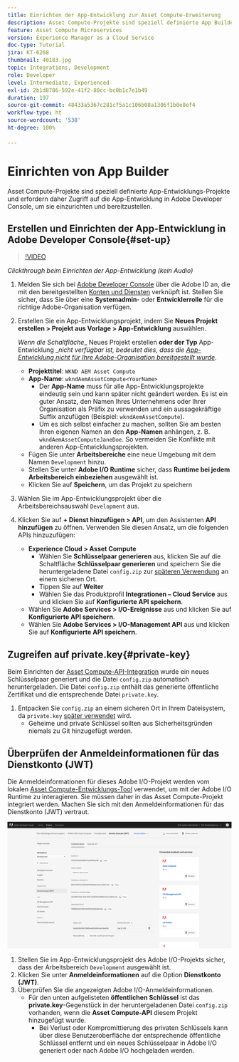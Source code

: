```yaml
---
title: Einrichten der App-Entwicklung zur Asset Compute-Erweiterung
description: Asset Compute-Projekte sind speziell definierte App Builder-Projekte und erfordern daher Zugriff auf App Builder in Adobe Developer Console, um sie einzurichten und bereitzustellen.
feature: Asset Compute Microservices
version: Experience Manager as a Cloud Service
doc-type: Tutorial
jira: KT-6268
thumbnail: 40183.jpg
topic: Integrations, Development
role: Developer
level: Intermediate, Experienced
exl-id: 2b1d8786-592e-41f2-80cc-bc0b1c7e1b49
duration: 197
source-git-commit: 48433a5367c281cf5a1c106b08a1306f1b0e8ef4
workflow-type: ht
source-wordcount: '538'
ht-degree: 100%

---
```


# Einrichten von App Builder

Asset Compute-Projekte sind speziell definierte App-Entwicklungs-Projekte und erfordern daher Zugriff auf die App-Entwicklung in Adobe Developer Console, um sie einzurichten und bereitzustellen.

## Erstellen und Einrichten der App-Entwicklung in Adobe Developer Console{#set-up}

>[!VIDEO](https://video.tv.adobe.com/v/40183?quality=12&learn=on)

_Clickthrough beim Einrichten der App-Entwicklung (kein Audio)_

1. Melden Sie sich bei [Adobe Developer Console](https://console.adobe.io) über die Adobe ID an, die mit den bereitgestellten [Konten und Diensten](./accounts-and-services.md) verknüpft ist. Stellen Sie sicher, dass Sie über eine __Systemadmin__- oder __Entwicklerrolle__ für die richtige Adobe-Organisation verfügen.
1. Erstellen Sie ein App-Entwicklungsprojekt, indem Sie __Neues Projekt erstellen > Projekt aus Vorlage > App-Entwicklung__ auswählen.

   _Wenn die Schaltfläche__ Neues Projekt erstellen __oder der Typ__ App-Entwicklung __nicht verfügbar ist, bedeutet dies, dass die [App-Entwicklung nicht für Ihre Adobe-Organisation bereitgestellt wurde](#request-adobe-project-app-builder)._

   + __Projekttitel__: `WKND AEM Asset Compute`
   + __App-Name__: `wkndAemAssetCompute<YourName>`
      + Der __App-Name__ muss für alle App-Entwicklungsprojekte eindeutig sein und kann später nicht geändert werden. Es ist ein guter Ansatz, den Namen Ihres Unternehmens oder Ihrer Organisation als Präfix zu verwenden und ein aussagekräftige Suffix anzufügen (Beispiel: `wkndAemAssetCompute`).
      + Um es sich selbst einfacher zu machen, sollten Sie am besten Ihren eigenen Namen an den __App-Namen__ anhängen, z. B. `wkndAemAssetComputeJaneDoe`. So vermeiden Sie Konflikte mit anderen App-Entwicklungsprojekten.
   + Fügen Sie unter __Arbeitsbereiche__ eine neue Umgebung mit dem Namen `Development` hinzu.
   + Stellen Sie unter __Adobe I/O Runtime__ sicher, dass __Runtime bei jedem Arbeitsbereich einbeziehen__ ausgewählt ist.
   + Klicken Sie auf __Speichern__, um das Projekt zu speichern
1. Wählen Sie im App-Entwicklungsprojekt über die Arbeitsbereichsauswahl `Development` aus.
1. Klicken Sie auf __+ Dienst hinzufügen > API__, um den Assistenten __API hinzufügen__ zu öffnen. Verwenden Sie diesen Ansatz, um die folgenden APIs hinzuzufügen:

   + __Experience Cloud > Asset Compute__
      + Wählen Sie __Schlüsselpaar generieren__ aus, klicken Sie auf die Schaltfläche __Schlüsselpaar generieren__ und speichern Sie die heruntergeladene Datei `config.zip` zur [späteren Verwendung](#private-key) an einem sicheren Ort.
      + Tippen Sie auf __Weiter__
      + Wählen Sie das Produktprofil __Integrationen – Cloud Service__ aus und klicken Sie auf __Konfigurierte API speichern__.
   + Wählen Sie __Adobe Services > I/O-Ereignisse__ aus und klicken Sie auf __Konfigurierte API speichern__.
   + Wählen Sie __Adobe Services > I/O-Management API__ aus und klicken Sie auf __Konfigurierte API speichern__.

## Zugreifen auf private.key{#private-key}

Beim Einrichten der [Asset Compute-API-Integration](#set-up) wurde ein neues Schlüsselpaar generiert und die Datei `config.zip` automatisch heruntergeladen. Die Datei `config.zip` enthält das generierte öffentliche Zertifikat und die entsprechende Datei `private.key`.

1. Entpacken Sie `config.zip` an einem sicheren Ort in Ihrem Dateisystem, da `private.key` [später verwendet](../develop/environment-variables.md) wird.
   + Geheime und private Schlüssel sollten aus Sicherheitsgründen niemals zu Git hinzugefügt werden.

## Überprüfen der Anmeldeinformationen für das Dienstkonto (JWT)

Die Anmeldeinformationen für dieses Adobe I/O-Projekt werden vom lokalen [Asset Compute-Entwicklungs-Tool](../develop/development-tool.md) verwendet, um mit der Adobe I/O Runtime zu interagieren. Sie müssen daher in das Asset Compute-Projekt integriert werden. Machen Sie sich mit den Anmeldeinformationen für das Dienstkonto (JWT) vertraut.

![Anmeldeinformationen für das Adobe Developer-Dienstkonto](./assets/app-builder/service-account.png)

1. Stellen Sie im App-Entwicklungsprojekt des Adobe I/O-Projekts sicher, dass der Arbeitsbereich `Development` ausgewählt ist.
1. Klicken Sie unter __Anmeldeinformationen__ auf die Option __Dienstkonto (JWT)__.
1. Überprüfen Sie die angezeigten Adobe I/O-Anmeldeinformationen.
   + Für den unten aufgelisteten __öffentlichen Schlüssel__ ist das __private.key__-Gegenstück in der heruntergeladenen Datei `config.zip` vorhanden, wenn die __Asset Compute-API__ diesem Projekt hinzugefügt wurde.
      + Bei Verlust oder Kompromittierung des privaten Schlüssels kann über diese Benutzeroberfläche der entsprechende öffentliche Schlüssel entfernt und ein neues Schlüsselpaar in Adobe I/O generiert oder nach Adobe I/O hochgeladen werden.
